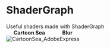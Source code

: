 # ShaderGraph
Useful shaders made with ShaderGraph<br>
<b> &nbsp;&nbsp;&nbsp;&nbsp;&nbsp;&nbsp;Cartoon Sea &nbsp;&nbsp;&nbsp;&nbsp;&nbsp;&nbsp;&nbsp;&nbsp;&nbsp;&nbsp;&nbsp;&nbsp; Blur</b><br> 
![CartoonSea_AdobeExpress](https://user-images.githubusercontent.com/82811799/229798110-601adbb7-47ef-4403-895e-147d839d93e9.gif)
<br>








